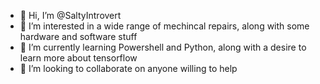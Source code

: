 - 👋 Hi, I’m @SaltyIntrovert
- 👀 I’m interested in a wide range of mechincal repairs, along with some hardware and software stuff
- 🌱 I’m currently learning Powershell and Python, along with a desire to learn more about tensorflow
- 💞️ I’m looking to collaborate on anyone willing to help

<!---
SaltyIntrovert/SaltyIntrovert is a ✨ special ✨ repository because its `README.md` (this file) appears on your GitHub profile.
You can click the Preview link to take a look at your changes.
--->
